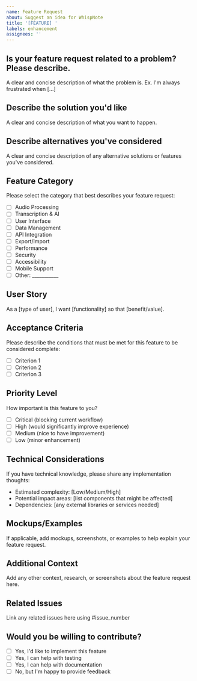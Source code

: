 ```yaml
---
name: Feature Request
about: Suggest an idea for WhispNote
title: '[FEATURE] '
labels: enhancement
assignees: ''
---
```


## Is your feature request related to a problem? Please describe.
A clear and concise description of what the problem is. Ex. I'm always frustrated when [...]

## Describe the solution you'd like
A clear and concise description of what you want to happen.

## Describe alternatives you've considered
A clear and concise description of any alternative solutions or features you've considered.

## Feature Category
Please select the category that best describes your feature request:
- [ ] Audio Processing
- [ ] Transcription & AI
- [ ] User Interface
- [ ] Data Management
- [ ] API Integration
- [ ] Export/Import
- [ ] Performance
- [ ] Security
- [ ] Accessibility
- [ ] Mobile Support
- [ ] Other: ___________

## User Story
As a [type of user], I want [functionality] so that [benefit/value].

## Acceptance Criteria
Please describe the conditions that must be met for this feature to be considered complete:
- [ ] Criterion 1
- [ ] Criterion 2
- [ ] Criterion 3

## Priority Level
How important is this feature to you?
- [ ] Critical (blocking current workflow)
- [ ] High (would significantly improve experience)
- [ ] Medium (nice to have improvement)
- [ ] Low (minor enhancement)

## Technical Considerations
If you have technical knowledge, please share any implementation thoughts:
- Estimated complexity: [Low/Medium/High]
- Potential impact areas: [list components that might be affected]
- Dependencies: [any external libraries or services needed]

## Mockups/Examples
If applicable, add mockups, screenshots, or examples to help explain your feature request.

## Additional Context
Add any other context, research, or screenshots about the feature request here.

## Related Issues
Link any related issues here using #issue_number

## Would you be willing to contribute?
- [ ] Yes, I'd like to implement this feature
- [ ] Yes, I can help with testing
- [ ] Yes, I can help with documentation
- [ ] No, but I'm happy to provide feedback
